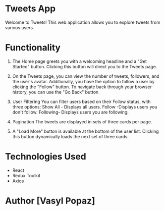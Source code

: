 # Tweets App

Welcome to Tweets! This web application allows you to explore tweets from
various users.

# Functionality

1. The Home page greets you with a welcoming headline and a "Get Started"
   button. Clicking this button will direct you to the Tweets page.

2. On the Tweets page, you can view the number of tweets, followers, and the
   user's avatar. Additionally, you have the option to follow a user by clicking
   the "Follow" button. To navigate back through your browser history, you can
   use the "Go Back" button.

3. User Filtering You can filter users based on their Follow status, with three
   options: Show All - Displays all users. Follow -Displays users you don't
   follow. Following- Displays users you are following.

4. Pagination The tweets are displayed in sets of three cards per page.

5. A "Load More" button is available at the bottom of the user list. Clicking
   this button dynamically loads the next set of three cards.

# Technologies Used

- React
- Redux Toolkit
- Axios

# Author [Vasyl Popaz]
